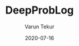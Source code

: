 ---
layout: post
title: "DeepProbLog"
author: "Varun Tekur"
presenter: "Varun Tekur"
date:  2020-07-16
categories: [deep learning, programming languages]
papers:
- name: "DeepProbLog: Neural Probabilistic Logic Programming"
  link: "https://arxiv.org/pdf/1805.10872.pdf"
- name: "Neuro-Symbolic = Neural + Logical + Probabilistic"
  link: "https://biblio.ugent.be/publication/8618135/file/8618137.pdf"
---